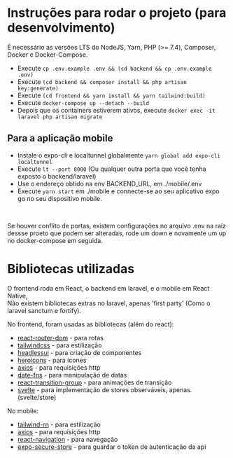 # Instruções para rodar o projeto (para desenvolvimento)

É necessário as versões LTS do NodeJS, Yarn, PHP (>= 7.4), Composer, Docker e Docker-Compose.

 - Execute ```cp .env.example .env && (cd backend && cp .env.example .env)```
 - Execute ```(cd backend && composer install && php artisan key:generate)```
 - Execute ```(cd frontend && yarn install && yarn tailwind:build)```
 - Execute ```docker-compose up --detach --build```
 - Depois que os containers estiverem ativos, execute ```docker exec -it laravel php artisan migrate```

## Para a aplicação mobile

- Instale o expo-cli e localtunnel globalmente ```yarn global add expo-cli localtunnel```
- Execute ```lt --port 8000``` (Ou qualquer outra porta que você tenha exposto o backend/laravel)
- Use o endereço obtido na env BACKEND_URL, em ./mobile/.env
- Execute ```yarn start``` em ./mobile e connecte-se ao seu aplicativo expo go no seu dispositivo mobile.

<br />

Se houver conflito de portas, existem configurações no arquivo .env na raíz dessse proeto que podem ser alteradas, rode um down e novamente um up no docker-compose em seguida.

# Bibliotecas utilizadas

O frontend roda em React, o backend em laravel, e o mobile em React Native, <br />
Não existem bibliotecas extras no laravel, apenas 'first party' (Como o laravel sanctum e fortify). <br />

No frontend, foram usadas as bibliotecas (além do react):
 - [react-router-dom](https://reactrouter.com/web/guides/quick-start) - para rotas
 - [tailwindcss](https://tailwindcss.com/) - para estilização
 - [headlessui](https://headlessui.dev/) - para criação de componentes
 - [heroicons](https://heroicons.com/) - para icones
 - [axios](https://axios-http.com/ptbr/) - para requisições http
 - [date-fns](https://date-fns.org/) - para manipulação de datas
 - [react-transition-group](https://reactcommunity.org/react-transition-group/docs) - para animações de transição
 - [svelte](https://svelte.dev/) - para implementação de stores observáveis, apenas. (svelte/store)

No mobile:
 - [tailwind-rn]() - para estilização
 - [axios](https://axios-http.com/ptbr/) - para requisições http
 - [react-navigation](https://reactnavigation.org/) - para navegação
 - [expo-secure-store](https://docs.expo.dev/versions/latest/sdk/securestore/) - para guardar o token de autenticação da api
